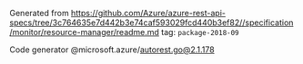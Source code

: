 Generated from https://github.com/Azure/azure-rest-api-specs/tree/3c764635e7d442b3e74caf593029fcd440b3ef82//specification/monitor/resource-manager/readme.md tag: `package-2018-09`

Code generator @microsoft.azure/autorest.go@2.1.178


